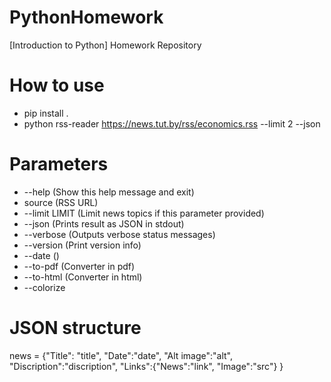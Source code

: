 # PythonHomework
[Introduction to Python] Homework Repository
# How to use
* pip install .
* python rss-reader https://news.tut.by/rss/economics.rss --limit 2 --json
# Parameters
* --help (Show this help message and exit)
* source (RSS URL)
* --limit LIMIT (Limit news topics if this parameter provided)
* --json (Prints result as JSON in stdout)
* --verbose (Outputs verbose status messages)
* --version (Print version info)
* --date ()
* --to-pdf (Converter in pdf)
* --to-html (Converter in html)
* --colorize
# JSON structure
news = {"Title": "title", "Date":"date", "Alt image":"alt", "Discription":"discription", "Links":{"News":"link", "Image":"src"} }